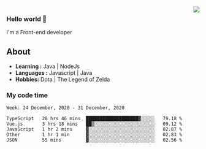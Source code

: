 <img align='right' src="https://github-readme-stats.vercel.app/api?username=jumodada&show_icons=true&theme=vue">

### Hello world 👋

I'm a Front-end developer 
    
## About
-  **Learning :** Java | NodeJs
-  **Languages :** Javascript | Java
-  **Hobbies:** Dota | The Legend of Zelda

### My code time

<!--START_SECTION:waka-->
```text
Week: 24 December, 2020 - 31 December, 2020

TypeScript   28 hrs 46 mins  ███████████████████▓░░░░░   79.18 % 
Vue.js       3 hrs 18 mins   ██▒░░░░░░░░░░░░░░░░░░░░░░   09.12 % 
JavaScript   1 hr 2 mins     ▓░░░░░░░░░░░░░░░░░░░░░░░░   02.87 % 
Other        1 hr 1 min      ▓░░░░░░░░░░░░░░░░░░░░░░░░   02.83 % 
JSON         55 mins         ▓░░░░░░░░░░░░░░░░░░░░░░░░   02.56 % 
```
<!--END_SECTION:waka-->
